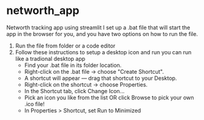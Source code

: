 # networth_app
Networth tracking app using streamlit
I set up a .bat file that will start the app in the browser for you, and you have two options on how to run the file.
1. Run the file from folder or a code editor
2. Follow these instructions to setup a desktop icon and run you can run like a tradional desktop app
    - Find your .bat file in its folder location.
    - Right-click on the .bat file → choose "Create Shortcut".
    - A shortcut will appear — drag that shortcut to your Desktop.
    - Right-click on the shortcut → choose Properties.
    - In the Shortcut tab, click Change Icon...
    - Pick an icon you like from the list OR click Browse to pick your own .ico file!
    - In Properties > Shortcut, set Run to Minimized